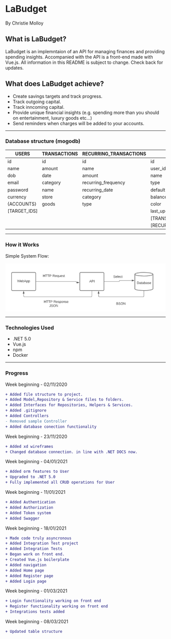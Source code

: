 # LaBudget 
By Christie Molloy

## What is LaBudget?
LaBudget is an implemntaion of an API for managing finances and providing spending insights. Accompanied with the API is a front-end made with Vue.js.
All information in this README is subject to change. Check back for updates.

## What does LaBudget achieve?
- Create savings targets and track progress.
- Track outgoing capital.
- Track inncoming capital.
- Provide unique financial insights (e.g. spending more than you should on entertainment, luxury goods etc...)
- Send reminders when charges will be added to your accounts.

***
### Database structure (mogodb)
| USERS           | TRANSACTIONS | RECURRING\_TRANSACTIONS | ACCOUNTS                    | TARGETS                |
| --------------- | ------------ | ----------------------- | --------------------------- | ---------------------- |
| id              | id           | id                      | id                          | id                     |
| name            | amount       | name                    | user\_id                    | creation\_date         |
| dob             | date         | amount                  | name                        | expected\_end\_date    |
| email           | category     | recurring\_frequency    | type                        | actual\_end\_date      |
| password        | name         | recurring\_date         | default                     | goal                   |
| currency        | store        | category                | balance                     | date\_offset\_progress |
| {ACCOUNTS}      | goods        | type                    | color                       | goal\_met              |
| \[TARGET\_IDS\] |              |                         | last\_updated               | amount                 |
|                 |              |                         | \[TRANSACTION\_IDS\]        | name                   |
|                 |              |                         | \[RECURRING\_TRANSACTIONS\] |                        |

***
### How it Works

Simple System Flow:

![Application Flow](https://github.com/TheStarryNight1889/budget/blob/main/md_images/Capture.PNG "sample post flow")

***
### Technologies Used

+ .NET 5.0
+ Vue.js
+ npm
+ Docker

***
### Progress
Week beginning - 02/11/2020
```diff
+ Added file structure to project.
+ Added Model,Repository & Service files to folders.
+ Added Interfaces for Repositories, Helpers & Services.
+ Added .gitignore
+ Added Controllers
- Removed sample Controller
+ Added database conection functionality
```

Week beginning - 23/11/2020
```diff
+ Added xd wireframes
+ Changed database connection. in line with .NET DOCS now.
```

Week beginning - 04/01/2021
```diff
+ Added orm features to User
+ Upgraded to .NET 5.0
+ Fully implemented all CRUD operations for User
```
Week beginning - 11/01/2021
```diff
+ Added Authentication
+ Added Authorization
+ Added Token system
+ Added Swagger
```
Week beginning - 18/01/2021
```diff
+ Made code truly asyncronous 
+ Added Integration Test project
+ Added Integration Tests
+ Began work on front end.
+ Created Vue.js boilerplate
+ Added navigation
+ Added Home page
+ Added Register page
+ Added Login page
```
Week beginning - 01/03/2021
```diff
+ Login functionality working on front end
+ Register functionality working on front end
+ Integrations tests added
```
Week beginning - 08/03/2021
```diff
+ Updated table structure
```
